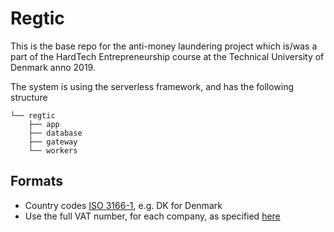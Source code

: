 # Regtic

This is the base repo for the anti-money laundering project which is/was a part of the HardTech Entrepreneurship course at the Technical University of Denmark anno 2019.

The system is using the serverless framework, and has the following structure

```
└── regtic
    ├── app
    ├── database
    ├── gateway
    └── workers
```

## Formats

- Country codes [ISO 3166-1](https://en.wikipedia.org/wiki/List_of_ISO_3166_country_codes), e.g. DK for Denmark
- Use the full VAT number, for each company, as specified [here](https://en.wikipedia.org/wiki/VAT_identification_number)
